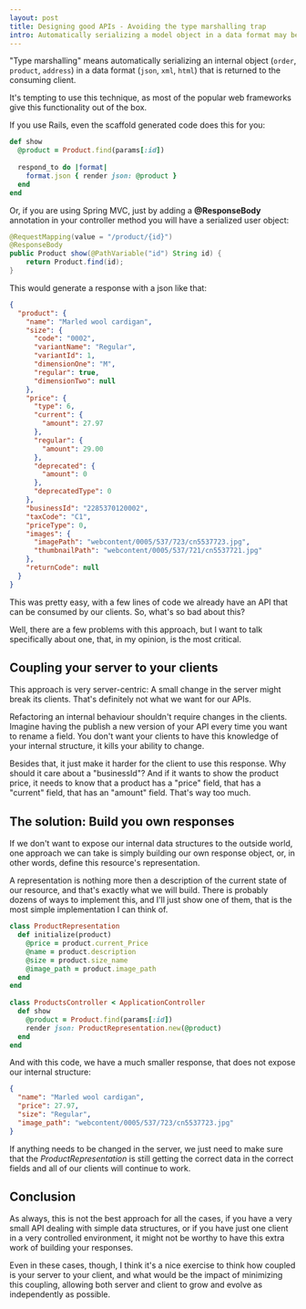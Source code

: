 ```yaml
---
layout: post
title: Designing good APIs - Avoiding the type marshalling trap
intro: Automatically serializing a model object in a data format may be tempting, as most frameworks give this functionality out of the box, but it can bring more problems than benefits.
---
```



"Type marshalling" means automatically serializing an internal object (`order`, `product`, `address`) in a data format (`json`, `xml`, `html`)
that is returned to the consuming client.

It's tempting to use this technique, as most of the popular web frameworks give this functionality out of the box.

If you use Rails, even the scaffold generated code does this for you:

```ruby
def show
  @product = Product.find(params[:id])
 
  respond_to do |format|
    format.json { render json: @product }
  end
end
```

Or, if you are using Spring MVC, just by adding a **@ResponseBody** annotation in your controller method you will have a serialized user object:

```java
@RequestMapping(value = "/product/{id}")
@ResponseBody
public Product show(@PathVariable("id") String id) {
    return Product.find(id);
}
```

This would generate a response with a json like that:

```json
{
  "product": {
    "name": "Marled wool cardigan",
    "size": {
      "code": "0002",
      "variantName": "Regular",
      "variantId": 1,
      "dimensionOne": "M",
      "regular": true,
      "dimensionTwo": null
    },
    "price": {
      "type": 6,
      "current": {
        "amount": 27.97
      },
      "regular": {
        "amount": 29.00
      },
      "deprecated": {
        "amount": 0
      },
      "deprecatedType": 0
    },
    "businessId": "2285370120002",
    "taxCode": "C1",
    "priceType": 0,
    "images": {
      "imagePath": "webcontent/0005/537/723/cn5537723.jpg",
      "thumbnailPath": "webcontent/0005/537/721/cn5537721.jpg"
    },
    "returnCode": null
  }
}
```

This was pretty easy, with a few lines of code we already have an API that can be consumed by our clients. So, what's so bad about this?

Well, there are a few problems with this approach, but I want to talk specifically about one, that, in my opinion, is the most critical.


## Coupling your server to your clients

This approach is very server-centric: A small change in the server might break its clients. That's definitely not what we want for our APIs.

Refactoring an internal behaviour shouldn't require changes in the clients. Imagine having the publish a new version of your API every time
you want to rename a field. You don't want your clients to have this knowledge of your internal structure, it kills your ability to change.

Besides that, it just make it harder for the client to use this response. Why should it care about a "businessId"?
And if it wants to show the product price, it needs to know that a product has a "price" field, that has a "current" field, that has an "amount" field. That's way too much.



## The solution: Build you own responses

If we don't want to expose our internal data structures to the outside world, one approach we can take is simply building our own response object, or, in other words,
define this resource's  representation.

A representation is nothing more then a description of the current state of our resource, and that's exactly what we will build.
There is probably dozens of ways to implement this, and I'll just show one of them, that is the most simple implementation I can think of.

```ruby
class ProductRepresentation
  def initialize(product)
    @price = product.current_Price
    @name = product.description
    @size = product.size_name
    @image_path = product.image_path
  end
end
 
class ProductsController < ApplicationController
  def show
    @product = Product.find(params[:id])
    render json: ProductRepresentation.new(@product)
  end
end
```

And with this code, we have a much smaller response, that does not expose our internal structure:

```json
{
  "name": "Marled wool cardigan",
  "price": 27.97,
  "size": "Regular",
  "image_path": "webcontent/0005/537/723/cn5537723.jpg"
}
```

If anything needs to be changed in the server, we just need to make sure
that the *ProductRepresentation* is still getting the correct data in the correct fields and all of our clients will continue to work.

## Conclusion

As always, this is not the best approach for all the cases, if you have a very small API dealing with simple data structures, or if you have just one client in a very controlled environment, it might not
be worthy to have this extra work of building your responses.

Even in these cases, though, I think it's a nice exercise to think how coupled is your server to your client, and what would be the
impact of minimizing this coupling, allowing both server and client to grow and evolve as independently as possible.
